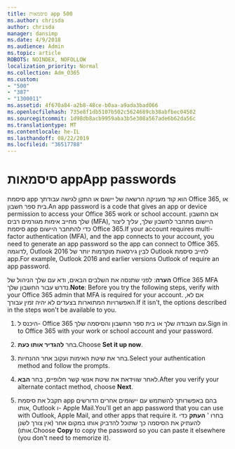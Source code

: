 ```yaml
---
title: סיסמאות app 500
ms.author: chrisda
author: chrisda
manager: dansimp
ms.date: 4/9/2018
ms.audience: Admin
ms.topic: article
ROBOTS: NOINDEX, NOFOLLOW
localization_priority: Normal
ms.collection: Adm_O365
ms.custom:
- "500"
- "387"
- "1300011"
ms.assetid: 4f670a84-a2b8-48ce-b0aa-a9ada3bad066
ms.openlocfilehash: 735e8f1db5107b502c5624689cb38abfbec04502
ms.sourcegitcommit: 1d98db8acb9959aba3b5e308a567ade6b62da56c
ms.translationtype: MT
ms.contentlocale: he-IL
ms.lasthandoff: 08/22/2019
ms.locfileid: "36517788"
---
```

# <a name="app-passwords"></a><span data-ttu-id="aa33c-102">סיסמאות app</span><span class="sxs-lookup"><span data-stu-id="aa33c-102">App passwords</span></span>

<span data-ttu-id="aa33c-103">סיסמת app הוא קוד מעניקה הרשאה של יישום או התקן לגישה עבודתך Office 365, או בית ספר חשבון.</span><span class="sxs-lookup"><span data-stu-id="aa33c-103">An app password is a code that gives an app or device permission to access your Office 365 work or school account.</span></span> <span data-ttu-id="aa33c-104">אם החשבון שלך מחייב אימות מגורמים רבים (MFA), היישום מתחבר לחשבון שלך, עליך ליצור סיסמת app כדי להתחבר היישום Office 365.</span><span class="sxs-lookup"><span data-stu-id="aa33c-104">If your account requires multi-factor authentication (MFA), and the app connects to your account, you need to generate an app password so the app can connect to Office 365.</span></span> <span data-ttu-id="aa33c-105">לדוגמה, Outlook 2016 לבין גירסאות מוקדמות יותר של Outlook לחייב סיסמת app.</span><span class="sxs-lookup"><span data-stu-id="aa33c-105">For example, Outlook 2016 and earlier versions Outlook of require an app password.</span></span>

 <span data-ttu-id="aa33c-106">**הערה**: לפני שתנסה את השלבים הבאים, ודא עם שלך הניהול של Office 365 MFA נדרש עבור החשבון שלך.</span><span class="sxs-lookup"><span data-stu-id="aa33c-106">**Note**: Before you try the following steps, verify with your Office 365 admin that MFA is required for your account.</span></span> <span data-ttu-id="aa33c-107">אם לא, האפשרויות המתוארות בצעדים לא יהיה זמין עבורך.</span><span class="sxs-lookup"><span data-stu-id="aa33c-107">If it isn't, the options described in the steps won't be available to you.</span></span>

1. <span data-ttu-id="aa33c-108">היכנס ל- Office 365 עם העבודה שלך או בית ספר החשבון והסיסמה שלך.</span><span class="sxs-lookup"><span data-stu-id="aa33c-108">Sign in to Office 365 with your work or school account and your password.</span></span>

2. <span data-ttu-id="aa33c-109">בחר **להגדיר אותו כעת**.</span><span class="sxs-lookup"><span data-stu-id="aa33c-109">Choose **Set it up now**.</span></span>

3. <span data-ttu-id="aa33c-110">בחר את שיטת האימות ועקוב אחר ההנחיות.</span><span class="sxs-lookup"><span data-stu-id="aa33c-110">Select your authentication method and follow the prompts.</span></span>

4. <span data-ttu-id="aa33c-111">לאחר שווידאת את שיטת אנשי קשר חלופיים, בחר **הבא**.</span><span class="sxs-lookup"><span data-stu-id="aa33c-111">After you verify your alternate contact method, choose **Next**.</span></span>

5. <span data-ttu-id="aa33c-112">תקבל את סיסמת app בהם באפשרותך להשתמש עם יישומים אחרים הדורשים אותו, Outlook ו- Apple Mail.</span><span class="sxs-lookup"><span data-stu-id="aa33c-112">You'll get an app password that you can use with Outlook, Apple Mail, and other apps that require it.</span></span> <span data-ttu-id="aa33c-113">בחרו ' **העתק** כדי להעתיק את הסיסמה כך שתוכל להדביק אותו במקום אחר (אין צורך לשנן אותו).</span><span class="sxs-lookup"><span data-stu-id="aa33c-113">Choose **Copy** to copy the password so you can paste it elsewhere (you don't need to memorize it).</span></span>
